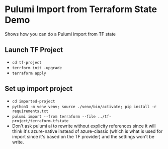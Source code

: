 # Pulumi Import from Terraform State Demo
Shows how you can do a Pulumi import from TF state

## Launch TF Project
* `cd tf-project`
* `terrform init -upgrade`
* `terraform apply`

## Set up import project
* `cd imported-project`
* `python3 -m venv venv; source ./venv/bin/activate; pip install -r requirements.txt`
* `pulumi import --from terraform --file ../tf-project/terraform.tfstate`
* Don't ask pulumi ai to rewrite without explicity references since it will think it's azure-native instead of azure-classic (which is what is used for import since it's based on the TF provider) and the settings won't be write.